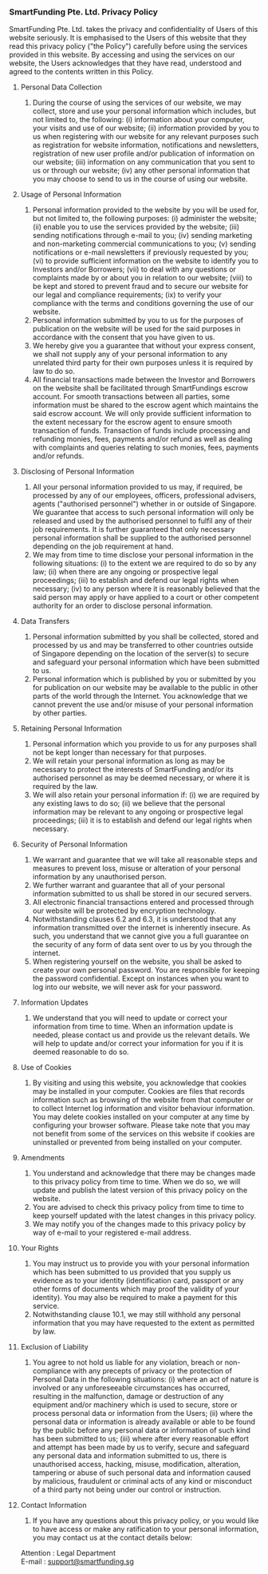 ### SmartFunding Pte. Ltd. Privacy Policy

SmartFunding Pte. Ltd. takes the privacy and confidentiality of Users of this website seriously. It is emphasised to the Users of this website that they read this privacy policy ("the Policy") carefully before using the services provided in this website. By accessing and using the services on our website, the Users acknowledges that they have read, understood and agreed to the contents written in this Policy.

1. Personal Data Collection
    1. During the course of using the services of our website, we may collect, store and use your personal information which includes, but not limited to, the following:
      (i) information about your computer, your visits and use of our website;
      (ii) information provided by you to us when registering with our website for any relevant purposes such as registration for website information, notifications and newsletters, registration of new user profile and/or publication of information on our website;
      (iii) information on any communication that you sent to us or through our website;
      (iv) any other personal information that you may choose to send to us in the course of using our website.

2. Usage of Personal Information
    1. Personal information provided to the website by you will be used for, but not limited to, the following purposes:
      (i) administer the website;
      (ii) enable you to use the services provided by the website;
      (iii) sending notifications through e-mail to you;
      (iv) sending marketing and non-marketing commercial communications to you;
      (v) sending notifications or e-mail newsletters if previously requested by you;
      (vi) to provide sufficient information on the website to identify you to Investors and/or Borrowers;
      (vii) to deal with any questions or complaints made by or about you in relation to our website;
      (viii) to be kept and stored to prevent fraud and to secure our website for our legal and compliance requirements;
      (ix) to verify your compliance with the terms and conditions governing the use of our website.
    2. Personal information submitted by you to us for the purposes of publication on the website will be used for the said purposes in accordance with the consent that you have given to us.
    3. We hereby give you a guarantee that without your express consent, we shall not supply any of your personal information to any unrelated third party for their own purposes unless it is required by law to do so.
    4. All financial transactions made between the Investor and Borrowers on the website shall be facilitated through SmartFundings escrow account. For smooth transactions between all parties, some information must be shared to the escrow agent which maintains the said escrow account. We will only provide sufficient information to the extent necessary for the escrow agent to ensure smooth transaction of funds. Transaction of funds include processing and refunding monies, fees, payments and/or refund as well as dealing with complaints and queries relating to such monies, fees, payments and/or refunds.

3.	Disclosing of Personal Information
    1. All your personal information provided to us may, if required, be processed by any of our employees, officers, professional advisers, agents ("authorised personnel") whether in or outside of Singapore. We guarantee that access to such personal information will only be released and used by the authorised personnel to fulfil any of their job requirements. It is further guaranteed that only necessary personal information shall be supplied to the authorised personnel depending on the job requirement at hand.
    2. We may from time to time disclose your personal information in the following situations:
      (i) to the extent we are required to do so by any law;
      (ii) when there are any ongoing or prospective legal proceedings;
      (iii) to establish and defend our legal rights when necessary;
      (iv) to any person where it is reasonably believed that the said person may apply or have applied to a court or other competent authority for an order to disclose personal information.

4.	Data Transfers
    1. Personal information submitted by you shall be collected, stored and processed by us and may be transferred to other countries outside of Singapore depending on the location of the server(s) to secure and safeguard your personal information which have been submitted to us.
    2. Personal information which is published by you or submitted by you for publication on our website may be available to the public in other parts of the world through the Internet. You acknowledge that we cannot prevent the use and/or misuse of your personal information by other parties.

5.	Retaining Personal Information
    1. Personal information which you provide to us for any purposes shall not be kept longer than necessary for that purposes.
    2. We will retain your personal information as long as may be necessary to protect the interests of SmartFunding and/or its authorised personnel as may be deemed necessary, or where it is required by the law.
    3. We will also retain your personal information if:
      (i) we are required by any existing laws to do so;
      (ii) we believe that the personal information may be relevant to any ongoing or prospective legal proceedings;
      (iii) it is to establish and defend our legal rights when necessary.

6.	Security of Personal Information
    1. We warrant and guarantee that we will take all reasonable steps and measures to prevent loss, misuse or alteration of your personal information by any unauthorised person.
    2. We further warrant and guarantee that all of your personal information submitted to us shall be stored in our secured servers.
    3. All electronic financial transactions entered and processed through our website will be protected by encryption technology.
    4. Notwithstanding clauses 6.2 and 6.3, it is understood that any information transmitted over the internet is inherently insecure. As such, you understand that we cannot give you a full guarantee on the security of any form of data sent over to us by you through the internet.
    5. When registering yourself on the website, you shall be asked to create your own personal password. You are responsible for keeping the password confidential. Except on instances when you want to log into our website, we will never ask for your password.

7.	Information Updates
    1. We understand that you will need to update or correct your information from time to time. When an information update is needed, please contact us and provide us the relevant details. We will help to update and/or correct your information for you if it is deemed reasonable to do so.

8.	Use of Cookies
    1. By visiting and using this website, you acknowledge that cookies may be installed in your computer. Cookies are files that records information such as browsing of the website from that computer or to collect Internet log information and visitor behaviour information. You may delete cookies installed on your computer at any time by configuring your browser software. Please take note that you may not benefit from some of the services on this website if cookies are uninstalled or prevented from being installed on your computer.

9.	Amendments
    1. You understand and acknowledge that there may be changes made to this privacy policy from time to time. When we do so, we will update and publish the latest version of this privacy policy on the website.
    2. You are advised to check this privacy policy from time to time to keep yourself updated with the latest changes in this privacy policy.
    3. We may notify you of the changes made to this privacy policy by way of e-mail to your registered e-mail address.

10.	Your Rights
    1. You may instruct us to provide you with your personal information which has been submitted to us provided that you supply us evidence as to your identity (identification card, passport or any other forms of documents which may proof the validity of your identity). You may also be required to make a payment for this service.
    2. Notwithstanding clause 10.1, we may still withhold any personal information that you may have requested to the extent as permitted by law.

11.	Exclusion of Liability
    1. You agree to not hold us liable for any violation, breach or non-compliance with any precepts of privacy or the protection of Personal Data in the following situations:
      (i) where an act of nature is involved or any unforeseeable circumstances has occurred, resulting in the malfunction, damage or destruction of any equipment and/or machinery which is used to secure, store or process personal data or information from the Users;
      (ii) where the personal data or information is already available or able to be found by the public before any personal data or information of such kind has been submitted to us;
      (iii) where after every reasonable effort and attempt has been made by us to verify, secure and safeguard any personal data and information submitted to us, there is unauthorised access, hacking, misuse, modification, alteration, tampering or abuse of such personal data and information caused by malicious, fraudulent or criminal acts of any kind or misconduct of a third party not being under our control or instruction.

12.	Contact Information
    1. If you have any questions about this privacy policy, or you would like to have access or make any ratification to your personal information, you may contact us at the contact details below:


      Attention		: Legal Department<br/>
      E-mail			: support@smartfunding.sg
